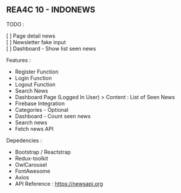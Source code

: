 ## REA4C 10 - INDONEWS

TODO :

[ ] Page detail news <br>
[ ] Newsletter fake input <br>
[ ] Dashboard - Show list seen news <br>

Features :

- Register Function
- Login Function
- Logout Function
- Search News
- Dashboard Page (Logged In User) > Content : List of Seen News
- Firebase Integration
- Categories - Optional
- Dashboard - Count seen news
- Search news
- Fetch news API

Depedencies :

- Bootstrap / Reactstrap
- Redux-toolkit
- OwlCarousel
- FontAwesome
- Axios
- API Reference : https://newsapi.org

